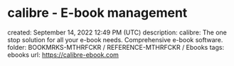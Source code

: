 # calibre - E-book management

created: September 14, 2022 12:49 PM (UTC)
description: calibre: The one stop solution for all your e-book needs. Comprehensive e-book software.
folder: BOOKMRKS-MTHRFCKR / REFERENCE-MTHRFCKR / Ebooks
tags: ebooks
url: https://calibre-ebook.com